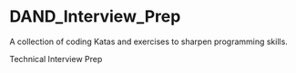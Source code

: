 # DAND_Interview_Prep

A collection of coding Katas and exercises to sharpen programming skills.

Technical Interview Prep
